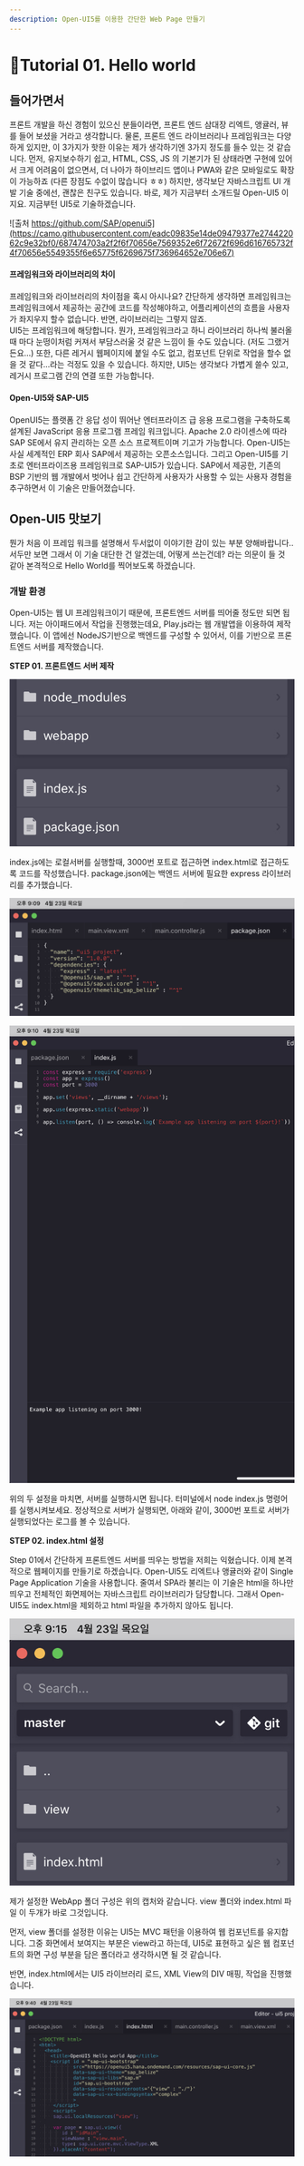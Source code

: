 ```yaml
---
description: Open-UI5를 이용한 간단한 Web Page 만들기
---
```


# Tutorial 01. Hello world

## **들어가면서**

프론트 개발을 하신 경험이 있으신 분들이라면, 프론트 엔드 삼대장 리엑트, 앵귤러, 뷰를 들어 보셨을 거라고 생각합니다. 물론, 프론트 엔드 라이브러리나 프레임워크는 다양하게 있지만, 이 3가지가 핫한 이유는 제가 생각하기엔 3가지 정도를 들수 있는 것 같습니다. 먼저, 유지보수하기 쉽고, HTML, CSS, JS 의 기본기가 된 상태라면 구현에 있어서 크게 어려움이 없으면서, 더 나아가 하이브리드 앱이나 PWA와 같은 모바일로도 확장이 가능하죠 \(다른 장점도 수없이 많습니다 ㅎㅎ\) 하지만, 생각보단 자바스크립트 UI 개발 기술 중에선, 괜찮은 친구도 있습니다. 바로, 제가 지금부터 소개드릴 Open-UI5 이지요. 지금부턴 UI5로 기술하겠습니다.

![&#xCD9C;&#xCC98; https://github.com/SAP/openui5](https://camo.githubusercontent.com/eadc09835e14de09479377e274422062c9e32bf0/687474703a2f2f6f70656e7569352e6f72672f696d616765732f4f70656e5549355f6e65775f6269675f736964652e706e67)

#### 프레임워크와 라이브러리의 차이 <a id="&#xD504;&#xB808;&#xC784;&#xC6CC;&#xD06C;&#xC640;-&#xB77C;&#xC774;&#xBE0C;&#xB7EC;&#xB9AC;&#xC758;-&#xCC28;&#xC774;"></a>

프레임워크와 라이브러리의 차이점을 혹시 아시나요? 간단하게 생각하면 프레임워크는 프레임워크에서 제공하는 공간에 코드를 작성해야하고, 어플리케이션의 흐름을 사용자가 좌지우지 할수 없습니다. 반면, 라이브러리는 그렇지 않죠.  
UI5는 프레임워크에 해당합니다. 뭔가, 프레임워크라고 하니 라이브러리 하나씩 불러올때 마다 눈떵이처럼 커져서 부담스러울 것 같은 느낌이 들 수도 있습니다. \(저도 그랬거든요...\) 또한, 다른 레거시 웹페이지에 붙일 수도 없고, 컴포넌트 단위로 작업을 할수 없을 것 같다...라는 걱정도 있을 수 있습니다. 하지만, UI5는 생각보다 가볍게 쓸수 있고, 레거시 프로그램 간의 연결 또한 가능합니다.

#### Open-UI5와 SAP-UI5 <a id="open-ui5&#xC640;-sap-ui5"></a>

OpenUI5는 플랫폼 간 응답 성이 뛰어난 엔터프라이즈 급 응용 프로그램을 구축하도록 설계된 JavaScript 응용 프로그램 프레임 워크입니다. Apache 2.0 라이센스에 따라 SAP SE에서 유지 관리하는 오픈 소스 프로젝트이며 기고가 가능합니다. Open-UI5는 사실 세계적인 ERP 회사 SAP에서 제공하는 오픈소스입니다. 그리고 Open-UI5를 기초로 엔터프라이즈용 프레임워크로 SAP-UI5가 있습니다. SAP에서 제공한, 기존의 BSP 기반의 웹 개발에서 벗어나 쉽고 간단하게 사용자가 사용할 수 있는 사용자 경험을 추구하면서 이 기술은 만들어졌습니다.

## Open-UI5 맛보기

뭔가 처음 이 프레임 워크를 설명해서 두서없이 이야기한 감이 있는 부분 양해바랍니다.. 서두만 보면 그래서 이 기술 대단한 건 알겠는데, 어떻게 쓰는건데? 라는 의문이 들 것 같아 본격적으로 Hello World를 찍어보도록 하겠습니다. 

### **개발 환경**

Open-UI5는 웹 UI 프레임워크이기 때문에, 프론트엔드 서버를 띄어줄 정도만 되면 됩니다. 저는 아이패드에서 작업을 진행했는데요, Play.js라는 웹 개발앱을 이용하여 제작했습니다. 이 앱에선 NodeJS기반으로 백엔드를 구성할 수 있어서, 이를 기반으로 프론트엔드 서버를 제작했습니다.   



 **STEP 01. 프론트엔드 서버 제작**

![root &#xB514;&#xB809;&#xD1A0;&#xB9AC; ](.gitbook/assets/img_b295fc2a9314-1.jpeg)

index.js에는 로컬서버를 실행할때, 3000번 포트로 접근하면 index.html로 접근하도록 코드를 작성했습니다. package.json에는 백엔드 서버에 필요한 express 라이브러리를 추가했습니다.

![package.json &#xC124;&#xC815;](.gitbook/assets/img_b2d82c716696-1.jpeg)

![index.js &#xC124;&#xC815;](.gitbook/assets/img_75cd9be441bb-1.jpeg)

위의 두 설정을 마치면, 서버를 실행하시면 됩니다. 터미널에서 node index.js 명령어를 실행시켜보세요. 정상적으로 서버가 실행되면, 아래와 같이, 3000번 포트로 서버가 실행되었다는 로그를 볼 수 있습니다.

 **STEP 02. index.html 설정**

Step 01에서 간단하게 프론트엔드 서버를 띄우는 방법을 저희는 익혔습니다. 이제 본격적으로 웹페이지를 만들기로 하겠습니다. Open-UI5도 리엑트나 앵귤러와 같이 Single Page Application 기술을 사용합니다. 줄여서 SPA라 불리는 이 기술은 html을 하나만 띄우고 전체적인 화면제어는 자바스크립트 라이브러리가 담당합니다. 그래서 Open-UI5도 index.html을 제외하고 html 파일을 추가하지 않아도 됩니다. 

![Web App &#xD3F4;&#xB354; &#xAD6C;&#xC131;](.gitbook/assets/img_458e6cb689ef-1.jpeg)

제가 설정한 WebApp 폴더 구성은 위의 캡처와 같습니다. view 폴더와 index.html 파일 이 두개가 바로 그것입니다. 

먼저, view 폴더를 설정한 이유는 UI5는 MVC 패턴을 이용하여 웹 컴포넌트를 유지합니다. 그중 화면에서 보여지는 부분은 view라고 하는데, UI5로 표현하고 싶은 웹 컴포넌트의 화면 구성 부분을 담은 폴더라고 생각하시면 될 것 같습니다.

반면, index.html에서는  UI5 라이브러리 로드, XML View의 DIV 매핑, 작업을 진행했습니다.

![](.gitbook/assets/img_c4be0f8ddf6b-1%20%281%29.jpeg)



